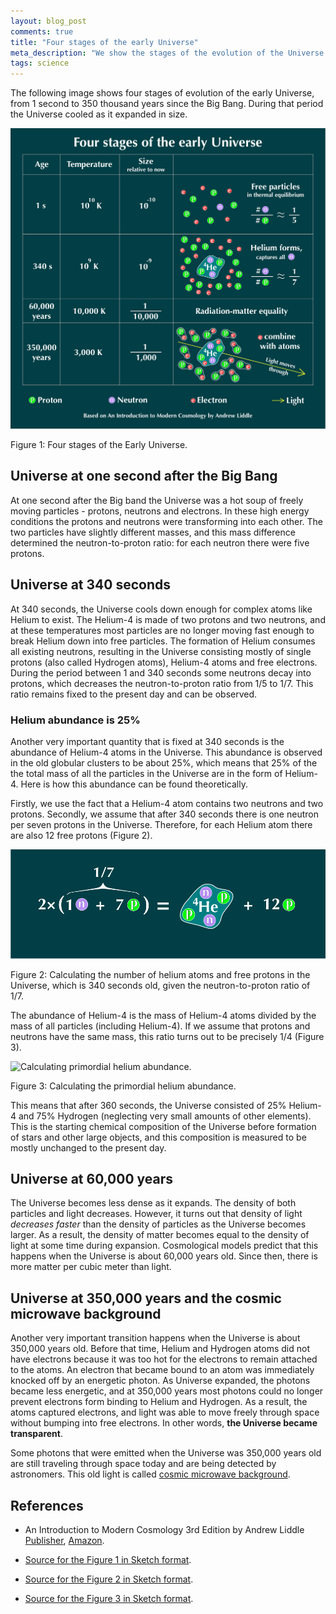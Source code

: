 ```yaml
---
layout: blog_post
comments: true
title: "Four stages of the early Universe"
meta_description: "We show the stages of the evolution of the Universe from 1 second after the Big Bang up to 350,000 years when the Universe became transparent."
tags: science
---
```


The following image shows four stages of evolution of the early Universe, from 1 second to 350 thousand years since the Big Bang. During that period the Universe cooled as it expanded in size.

<div class='isFullScreenWide isTextCentered'>
  <img src='/image/blog/2019-05-25-stages-of-the-early-universe/four_stages_of_the_early_universe.png' alt='Stages of the early Universe' class='isMax900PxWide isTextCentered' >
</div>

<div class='isTextCentered'>
  <p>Figure 1: Four stages of the Early Universe.</p>
</div>

## Universe at one second after the Big Bang

At one second after the Big band the Universe was a hot soup of freely moving particles - protons, neutrons and electrons. In these high energy conditions the protons and neutrons were transforming into each other. The two particles have slightly different masses, and this mass difference determined the neutron-to-proton ratio: for each neutron there were five protons.


## Universe at 340 seconds

At 340 seconds, the Universe cools down enough for complex atoms like Helium to exist. The Helium-4 is made of two protons and two neutrons, and at these temperatures most particles are no longer moving fast enough to break Helium down into free particles. The formation of Helium consumes all existing neutrons, resulting in the Universe consisting mostly of single protons (also called Hydrogen atoms), Helium-4 atoms and free electrons. During the period between 1 and 340 seconds some neutrons decay into protons, which decreases the neutron-to-proton ratio from 1/5 to 1/7. This ratio remains fixed to the present day and can be observed.



### Helium abundance is 25%

Another very important quantity that is fixed at 340 seconds is the abundance of Helium-4 atoms in the Universe. This abundance is observed in the old globular clusters to be about 25%, which means that 25% of the the total mass of all the particles in the Universe are in the form of Helium-4. Here is how this abundance can be found theoretically.

Firstly, we use the fact that a Helium-4 atom contains two neutrons and two protons. Secondly, we assume that after 340 seconds there is one neutron per seven protons in the Universe. Therefore, for each Helium atom there are also 12 free protons (Figure 2).


<div class='isTextCentered'>
  <img class='isMax100PercentWide' src='/image/blog/2019-05-25-stages-of-the-early-universe/number_of_helium_and_free_prorons.png' alt='Calculating the number of helium and free protons in the Universe that is 340 seconds old'>
  <p>Figure 2: Calculating the number of helium atoms and free protons in the Universe, which is 340 seconds old, given the neutron-to-proton ratio of 1/7.</p>
</div>

The abundance of Helium-4 is the mass of Helium-4 atoms divided by the mass of all particles (including Helium-4). If we assume that protons and neutrons have the same mass, this ratio turns out to be precisely 1/4 (Figure 3).

<div class='isTextCentered'>
  <img class='isMax100PercentWide' src='/image/blog/2019-05-25-stages-of-the-early-universe/helium_abundance
.png' alt='Calculating primordial helium abundance.'>
  <p>Figure 3: Calculating the primordial helium abundance.</p>
</div>

 This means that after 360 seconds, the Universe consisted of 25% Helium-4 and 75% Hydrogen (neglecting very small amounts of other elements). This is the starting chemical composition of the Universe before formation of stars and other large objects, and this composition is measured to be mostly unchanged to the present day.



## Universe at 60,000 years

The Universe becomes less dense as it expands. The density of both particles and light decreases. However, it turns out that density of light *decreases faster* than the density of particles as the Universe becomes larger. As a result, the density of matter becomes equal to the density of light at some time during expansion. Cosmological models predict that this happens when the Universe is about 60,000 years old. Since then, there is more matter per cubic meter than light.


## Universe at 350,000 years and the cosmic microwave background

Another very important transition happens when the Universe is about 350,000 years old. Before that time, Helium and Hydrogen atoms did not have electrons because it was too hot for the electrons to remain attached to the atoms. An electron that became bound to an atom was immediately knocked off by an energetic photon. As Universe expanded, the photons became less energetic, and at 350,000 years most photons could no longer prevent electrons form binding to Helium and Hydrogen. As a result, the atoms captured electrons, and light was able to move freely through space without bumping into free electrons. In other words, **the Universe became transparent**.

Some photons that were emitted when the Universe was 350,000 years old are still traveling through space today and are being detected by astronomers. This old light is called [cosmic microwave background](https://en.wikipedia.org/wiki/Cosmic_microwave_background).



## References

* An Introduction to Modern Cosmology 3rd Edition by Andrew Liddle [Publisher](https://www.wiley.com/en-au/An+Introduction+to+Modern+Cosmology%2C+3rd+Edition-p-9781118502143), [Amazon](https://www.amazon.com/Introduction-Modern-Cosmology-Andrew-Liddle-ebook/dp/B014SZZJ4Y).

* [Source for the Figure 1 in Sketch format](/files/2019/05/universe_evolution.sketch).

* [Source for the Figure 2 in Sketch format](/files/2019/05/helium_and_protons.sketch).

* [Source for the Figure 3 in Sketch format](/files/2019/05/helium_abundance.sketch).

